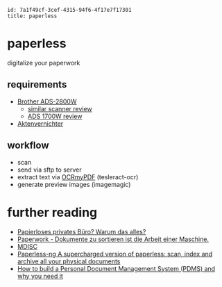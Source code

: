 ```
id: 7a1f49cf-3cef-4315-94f6-4f17e7f17301
title: paperless
```

# paperless

digitalize your paperwork

## requirements

* [Brother ADS-2800W][8]
  * [similar scanner review][9]
  * [ADS 1700W review][10]
* [Aktenvernichter][7]

## workflow

* scan
* send via sftp to server
* extract text via [OCRmyPDF][2] (tesleract-ocr)
* generate preview images (imagemagic) 


# further reading

* [Papierloses privates Büro? Warum das alles?][1]
* [Paperwork - Dokumente zu sortieren ist die Arbeit einer Maschine.][3]
* [MDISC][4]
* [Paperless-ng A supercharged version of paperless: scan, index and archive all your physical documents][5]
* [How to build a Personal Document Management System (PDMS) and why you need it][11]

[1]: https://write.tchncs.de/~/Paperless/schritt-0-die-basics-%C3%BCbersicht
[2]: https://wiki.ubuntuusers.de/OCRmyPDF/
[3]: https://openpaper.work/de/
[4]: https://www.verbatim.de/de/cat/mdisc-archival-media/
[5]: https://github.com/jonaswinkler/paperless-ng
[7]: https://www.amazon.de/Leitz-80090000-Aktenvernichter-Partikelschnitt-Sicherheitsstufe/dp/B07J4X1WR6
[8]: https://www.cyberport.de/pc-und-zubehoer/drucker-scanner/scanner/brother/pdp/6908-15m/brother-ads-2800w-dokumentenscanner-duplex-lan-wlan-usb.html
[9]: https://mizine.de/gadgets/schneller-netzwerk-dokumentenscanner-mit-einzug-duplex-und-scan-auf-smb-freigaben/
[10]: https://wolf-u.li/5962/review-und-test-des-brother-ads-1700w-full-duplex-scanners/
[11]: https://elecming.medium.com/how-to-build-a-personal-document-management-system-pdms-and-why-you-need-it-46c25cb501d1

